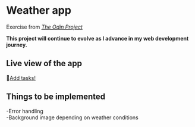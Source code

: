 # Weather app
Exercise from [_The Odin Project_](https://www.theodinproject.com/lessons/node-path-javascript-weather-app)

**This project will continue to evolve as I advance in my web development journey.**

## Live view of the app

🔗[Add tasks!]([https://raw.githack.com/Francois-T9/todo-list/gh-pages/index.html](https://raw.githack.com/Francois-T9/weather-app/main/index.html))

## Things to be implemented
-Error handling </br>
-Background image depending on weather conditions

